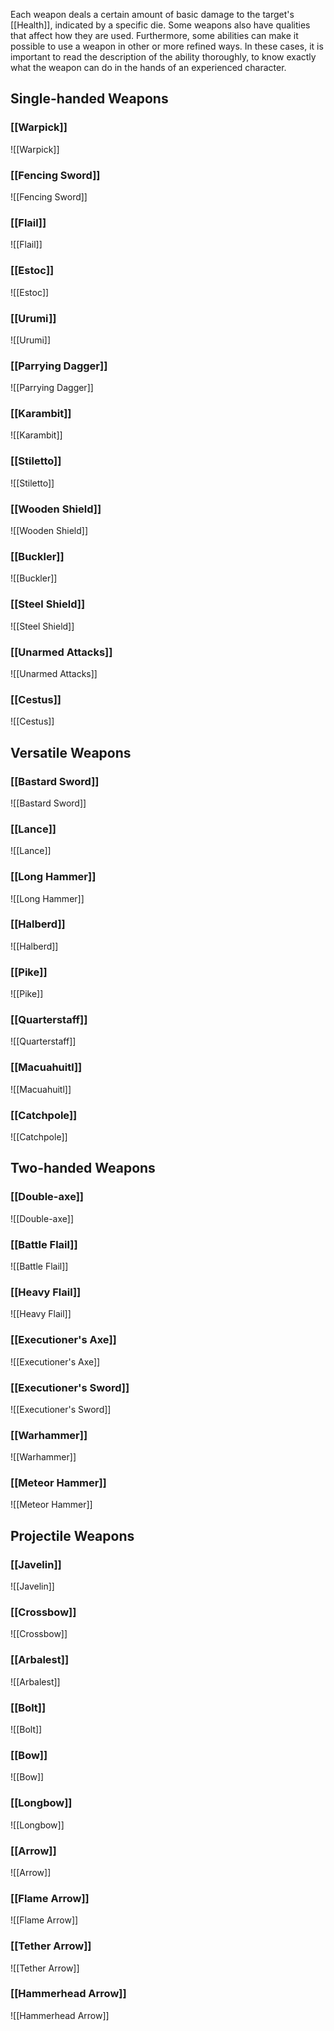Each weapon deals a certain amount of basic damage to the target's [[Health]], indicated by a specific die. Some weapons also have qualities that affect how they are used. Furthermore, some abilities can make it possible to use a weapon in other or more refined ways. In these cases, it is important to read the description of the ability thoroughly, to know exactly what the weapon can do in the hands of an experienced character.
## Single-handed Weapons
### [[Warpick]]
![[Warpick]]
### [[Fencing Sword]]
![[Fencing Sword]]
### [[Flail]]
![[Flail]]
### [[Estoc]]
![[Estoc]]
### [[Urumi]]
![[Urumi]]
### [[Parrying Dagger]]
![[Parrying Dagger]]
### [[Karambit]]
![[Karambit]]
### [[Stiletto]]
![[Stiletto]]
### [[Wooden Shield]]
![[Wooden Shield]]
### [[Buckler]]
![[Buckler]]
### [[Steel Shield]]
![[Steel Shield]]
### [[Unarmed Attacks]]
![[Unarmed Attacks]]
### [[Cestus]]
![[Cestus]]
## Versatile Weapons
### [[Bastard Sword]]
![[Bastard Sword]]
### [[Lance]]
![[Lance]]
### [[Long Hammer]]
![[Long Hammer]]
### [[Halberd]]
![[Halberd]]
### [[Pike]]
![[Pike]]
### [[Quarterstaff]]
![[Quarterstaff]]
### [[Macuahuitl]]
![[Macuahuitl]]
### [[Catchpole]]
![[Catchpole]]
## Two-handed Weapons
### [[Double-axe]]
![[Double-axe]]
### [[Battle Flail]]
![[Battle Flail]]
### [[Heavy Flail]]
![[Heavy Flail]]
### [[Executioner's Axe]]
![[Executioner's Axe]]
### [[Executioner's Sword]]
![[Executioner's Sword]]
### [[Warhammer]]
![[Warhammer]]
### [[Meteor Hammer]]
![[Meteor Hammer]]
## Projectile Weapons
### [[Javelin]]
![[Javelin]]
### [[Crossbow]]
![[Crossbow]]
### [[Arbalest]]
![[Arbalest]]
### [[Bolt]]
![[Bolt]]
### [[Bow]]
![[Bow]]
### [[Longbow]]
![[Longbow]]
### [[Arrow]]
![[Arrow]]
### [[Flame Arrow]]
![[Flame Arrow]]
### [[Tether Arrow]]
![[Tether Arrow]]
### [[Hammerhead Arrow]]
![[Hammerhead Arrow]]